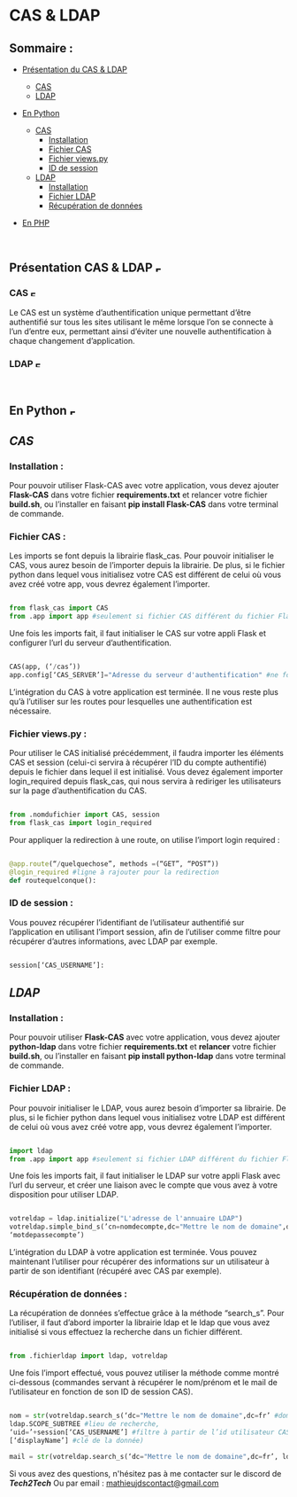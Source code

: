 # **CAS & LDAP**

## **Sommaire :**

-   [Présentation du CAS & LDAP](#présentation-cas--ldap)
    -   [CAS](#cas)
    -   [LDAP](#ldap)
-   [En Python](#en-python-img-src"httpsmedia2giphycommedia7uxemhqkaimbsnlwz8giphygifcidecf05e47ynx9oqehuntcccv5sdr426zi7e7vtuj24o49ddqlridgiphygifcts"-alt"fleche-pour-indiquer-le-texte"-width"10")

    -   [CAS](#cas)
        -   [Installation](#installation)
        -   [Fichier CAS](#fichier-cas)
        -   [Fichier views.py](#fichier-viewspy-1)
        -   [ID de session](#id-de-session)
    -   [LDAP](#ldap)
        -   [Installation](#installation-1)
        -   [Fichier LDAP](#fichier-ldap)
        -   [Récupération de données](#récupération-de-données)

-   [En PHP]()

<br>


## **Présentation CAS & LDAP** <img src="https://media2.giphy.com/media/7uxeMHQkAIMBSnLWz8/giphy.gif?cid=ecf05e47ynx9oqehuntcccv5sdr426zi7e7vtuj24o49ddql&rid=giphy.gif&ct=s" alt="Fleche pour indiquer le texte" width="10"/>



### CAS <img src="https://media4.giphy.com/media/Wtg8Bmgul1Qxc0otod/giphy.gif?cid=ecf05e47nf8ptvqajx37asbjh0p2uylgta885q0mmvrjc7sa&rid=giphy.gif&ct=s" alt="Fleche pour indiquer le texte" width="10"/>

Le CAS est un système d’authentification unique permettant d’être authentifié sur tous les sites utilisant le même lorsque l’on se connecte à l’un d’entre eux, permettant ainsi d’éviter une nouvelle authentification à chaque changement d’application.





### LDAP <img src="https://media4.giphy.com/media/Wtg8Bmgul1Qxc0otod/giphy.gif?cid=ecf05e47nf8ptvqajx37asbjh0p2uylgta885q0mmvrjc7sa&rid=giphy.gif&ct=s" alt="Fleche pour indiquer le texte" width="10"/>




<br>


## **En Python** <img src="https://media2.giphy.com/media/7uxeMHQkAIMBSnLWz8/giphy.gif?cid=ecf05e47ynx9oqehuntcccv5sdr426zi7e7vtuj24o49ddql&rid=giphy.gif&ct=s" alt="Fleche pour indiquer le texte" width="10"/>

## ***CAS***

### **Installation :**
Pour pouvoir utiliser Flask-CAS avec votre application, vous devez ajouter **Flask-CAS** dans votre fichier **requirements.txt** et relancer votre fichier **build.sh**, ou l’installer en faisant **pip install Flask-CAS** dans votre terminal de commande.



### **Fichier CAS :**
Les imports se font depuis la librairie flask_cas. Pour pouvoir initialiser le CAS, vous aurez besoin de l’importer depuis la librairie. De plus, si le fichier python dans lequel vous initialisez votre CAS est différent de celui où vous avez créé votre app, vous devrez également l’importer.

```python

from flask_cas import CAS
from .app import app #seulement si fichier CAS différent du fichier Flask app

```

Une fois les imports fait, il faut initialiser le CAS sur votre appli Flask et configurer l’url du serveur d’authentification.

```python

CAS(app, (‘/cas’))
app.config[‘CAS_SERVER’]="Adresse du serveur d'authentification" #ne fonctionne pas sans le https://

```
L’intégration du CAS à votre application est terminée. Il ne vous reste plus qu’à l’utiliser sur les routes pour lesquelles une authentification est nécessaire.

### **Fichier views.py :**

Pour utiliser le CAS initialisé précédemment, il faudra importer les éléments CAS et session (celui-ci servira à récupérer l’ID du compte authentifié) depuis le fichier dans lequel il est initialisé. Vous devez également importer login_required depuis flask_cas, qui nous servira à rediriger les utilisateurs sur la page d’authentification du CAS.

```python

from .nomdufichier import CAS, session
from flask_cas import login_required

```

Pour appliquer la redirection à une route, on utilise l’import login required :

```python

@app.route(“/quelquechose”, methods =(“GET”, “POST”))
@login_required #ligne à rajouter pour la redirection
def routequelconque():

```

### **ID de session :**
Vous pouvez récupérer l’identifiant de l’utilisateur authentifié sur l’application en utilisant l’import session, afin de l’utiliser comme filtre pour récupérer d’autres informations, avec LDAP par exemple.

```python

session[‘CAS_USERNAME’]:

```

## ***LDAP***

### **Installation :**
Pour pouvoir utiliser **Flask-CAS** avec votre application, vous devez ajouter **python-ldap** dans votre fichier **requirements.txt** et **relancer** votre fichier **build.sh**, ou l’installer en faisant **pip install python-ldap** dans votre terminal de commande.

### **Fichier LDAP :**
Pour pouvoir initialiser le LDAP, vous aurez besoin d’importer sa librairie. De plus, si le fichier python dans lequel vous initialisez votre LDAP est différent de celui où vous avez créé votre app, vous devrez également l’importer.

```python

import ldap
from .app import app #seulement si fichier LDAP différent du fichier Flask app

```

Une fois les imports fait, il faut initialiser le LDAP sur votre appli Flask avec l’url du serveur, et créer une liaison avec le compte que vous avez à votre disposition pour utiliser LDAP.

```python

votreldap = ldap.initialize("L'adresse de l'annuaire LDAP")
votreldap.simple_bind_s(’cn=nomdecompte,dc="Mettre le nom de domaine",dc=fr’,
‘motdepassecompte’)

```

L’intégration du LDAP à votre application est terminée. Vous pouvez maintenant l’utiliser pour récupérer des informations sur un utilisateur à partir de son identifiant (récupéré avec CAS par exemple).

### **Récupération de données :**
La récupération de données s’effectue grâce à la méthode “search_s”. Pour l’utiliser, il faut d’abord importer la librairie ldap et le ldap que vous avez initialisé si vous effectuez la recherche dans un fichier différent.

```python

from .fichierldap import ldap, votreldap

```

Une fois l’import effectué, vous pouvez utiliser la méthode comme montré ci-dessous (commandes servant à récupérer le nom/prénom et le mail de l’utilisateur en fonction de son ID de session CAS).

```python

nom = str(votreldap.search_s(‘dc="Mettre le nom de domaine",dc=fr’ #domaine du ldap,
ldap.SCOPE_SUBTREE #lieu de recherche, 
‘uid=’+session[‘CAS_USERNAME’] #filtre à partir de l’id utilisateur CAS, 
[‘displayName’] #clé de la donnée)

mail = str(votreldap.search_s(‘dc="Mettre le nom de domaine",dc=fr’, ldap.SCOPE_SUBTREE, ‘uid=’+session[‘CAS_USERNAME’], [‘displayName’])

```

Si vous avez des questions, n'hésitez pas à me contacter sur le discord de ***Tech2Tech*** Ou par email : mathieujdscontact@gmail.com
